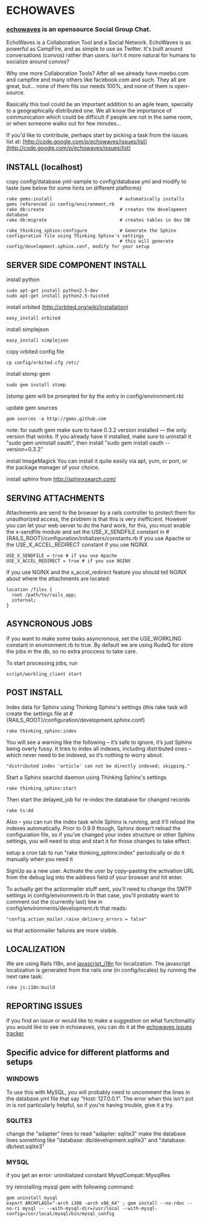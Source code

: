 # ECHOWAVES

### [echowaves](http://echowaves.com/) is an opensource Social Group Chat.

EchoWaves is a Collaboration Tool and a Social Network. EchoWaves is as powerful as CampFire, and as simple to use as Twitter. It's built around conversations (convos) rather than users. Isn't it more natural for humans to socialize around convos?

Why one more Collaboration Tools? After all we already have meebo.com and campfire and many others like facebook.com and such. They all are great, but... none of them fits our needs 100%, and none of them is open-source.

Basically this tool could be an important addition to an agile team, specially to a geographically distributed one. We all know the importance of communication which could be difficult if people are not in the same room, or when someone walks out for few minutes...

If you'd like to contribute, perhaps start by picking a task from the issues list at:
[http://code.google.com/p/echowaves/issues/list](http://code.google.com/p/echowaves/issues/list)

## INSTALL (localhost)

copy config/database.yml-sample to config/database.yml and modify to taste (see below for some hints on different platforms)
  
    rake gems:install                         # automatically installs gems referenced in config/environment.rb
    rake db:create                            # creates the development database
    rake db:migrate                           # creates tables in dev DB
    
    rake thinking_sphinx:configure            # Generate the Sphinx configuration file using Thinking Sphinx's settings
                                              # this will generate config/development.sphinx.conf, modify for your setup
                                          

## SERVER SIDE COMPONENT INSTALL

install python
  
    sudo apt-get install python2.5-dev
    sudo apt-get install python2.5-twisted

install orbited (http://orbited.org/wiki/Installation)
  
    easy_install orbited

install simplejson
  
    easy_install simplejson

copy orbited config file
  
    cp config/orbited.cfg /etc/

install stomp gem

    sudo gem install stomp

(stomp gem will be prompted for by the entry in config/environment.rb)

update gem sources
  
    gem sources -a http://gems.github.com

note:
	for oauth gem make sure to have 0.3.2 version installed –– the only version that works. If you already have it installed, make sure to uninstall it "sudo gem uninstall oauth", then install "sudo gem install oauth --version=0.3.2"
	 
install ImageMagick
You can install it quite easily via apt, yum, or port, or the package manager of your choice.

install sphinx from http://sphinxsearch.com/

## SERVING ATTACHMENTS

Attachments are send to the browser by a rails controller to protect them for unauthorized access, the problem is that this is very inefficient.
However you can let your web server to do the hard work, for this, you must enable the x-sendfile module and set the USE_X_SENDFILE constant in #{RAILS_ROOT}/configuration/initializers/constants.rb
if you use Apache or the USE_X_ACCEL_REDIRECT constant if you use NGINX

    USE_X_SENDFILE = true # if you use Apache                                          
    USE_X_ACCEL_REDIRECT = true # if you use NGINX

If you use NGINX and the x_accel_redirect feature you should tell NGINX about where the attachments are located:

    location /files {
      root /path/to/rails_app;  
      internal;  
    }

## ASYNCRONOUS JOBS

If you want to make some tasks asyncronous, set the USE_WORKLING constant in environment.rb to true. By default we are using RudeQ for store the jobs in the db, so no extra proccess to take care.

To start processing jobs, run

    script/workling_client start
    
## POST INSTALL

Index data for Sphinx using Thinking Sphinx's settings (this rake task will create the settings file at #{RAILS_ROOT}/configuration/development.sphinx.conf)

    rake thinking_sphinx:index

You will see a warning like the following – it’s safe to ignore, it’s just Sphinx being overly fussy. It tries to index all indexes, including distributed ones – which never need to be indexed, so it’s nothing to worry about:

    "distributed index 'article' can not be directly indexed; skipping."

Start a Sphinx searchd daemon using Thinking Sphinx's settings

    rake thinking_sphinx:start

Then start the delayed_job for re-index the database for changed records

    rake ts:dd
    
Also – you can run the index task while Sphinx is running, and it’ll reload the indexes automatically. Prior to 0.9.9 though, Sphinx doesn’t reload the configuration file, so if you’ve changed your index structure or other Sphinx settings, you will need to stop and start it for those changes to take effect.

setup a cron tab to run "rake thinking_sphinx:index" periodically or do it manually when you need it

SignUp as a new user. Activate the user by copy-pasting the activation URL from the debug log into the address field of your browser and hit enter. 

To actually get the actionmailer stuff sent, you'll need to change the SMTP settings in config/environment.rb
In that case, you'll probably want to comment out the (currently last) line in config/environments/development.rb that reads:
    
    "config.action_mailer.raise_delivery_errors = false"

so that actionmailer failures are more visible.

## LOCALIZATION

We are using Rails I18n, and [javascript_i18n](http://github.com/qoobaa/javascript_i18n/tree/master) for localization. The javascript localization is generated from the rails one (in config/locales) by running the next rake task:

    rake js:i18n:build
    
## REPORTING ISSUES

If you find an issue or would like to make a suggestion on what functionality you would like to see in echowaves, you can do it at the [echowaves issues tracker](http://code.google.com/p/echowaves/issues)

## Specific advice for different platforms and setups

### WINDOWS

To use this with MySQL, you will probably need to uncomment the lines in the database.yml file that say "Host: 127.0.0.1".  The error when this isn't put in is *not* particularly helpful, so if you're having trouble, give it a try.

### SQLITE3

change the "adapter" lines to read "adapter: sqlite3"
make the database lines something like "database: db/development.sqlite3" and "database: db/test.sqlite3"

### MYSQL
if you get an error: uninitialized constant MysqlCompat::MysqlRes

try reinstalling mysql gem with following command:


    gem uninstall mysql
    export ARCHFLAGS="-arch i386 -arch x86_64" ; gem install --no-rdoc --no-ri mysql -- --with-mysql-dir=/usr/local --with-mysql-config=/usr/local/mysql/bin/mysql_config